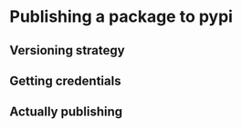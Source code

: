 # Publishing a package to pypi

## Versioning strategy

## Getting credentials

## Actually publishing
